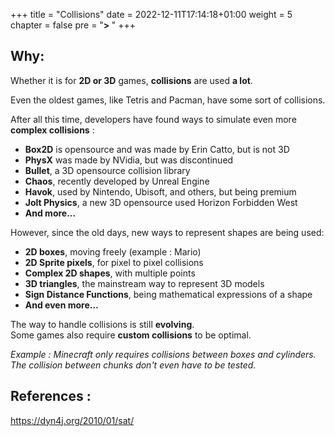 +++
title = "Collisions"
date = 2022-12-11T17:14:18+01:00
weight = 5
chapter = false
pre = "<b>> </b>"
+++

## Why: 
Whether it is for **2D or 3D** games, **collisions** are used **a lot**.

Even the oldest games, like Tetris and Pacman, have some sort of collisions.

After all this time, developers have found ways to simulate even more **complex collisions** :
- **Box2D** is opensource and was made by Erin Catto, but is not 3D
- **PhysX** was made by NVidia, but was discontinued
- **Bullet**, a 3D opensource collision library
- **Chaos**, recently developed by Unreal Engine
- **Havok**, used by Nintendo, Ubisoft, and others, but being premium
- **Jolt Physics**, a new 3D opensource used Horizon Forbidden West
- **And more...**

However, since the old days, new ways to represent shapes are being used:
- **2D boxes**, moving freely (example : Mario)
- **2D Sprite pixels**, for pixel to pixel collisions
- **Complex 2D shapes**, with multiple points
- **3D triangles**, the mainstream way to represent 3D models
- **Sign Distance Functions**, being mathematical expressions of a shape
- **And even more...**

The way to handle collisions is still **evolving**. \
Some games also require **custom collisions** to be optimal. 

*Example : Minecraft only requires collisions between boxes and cylinders. 
The collision between chunks don't even have to be tested.*

## References : 

https://dyn4j.org/2010/01/sat/